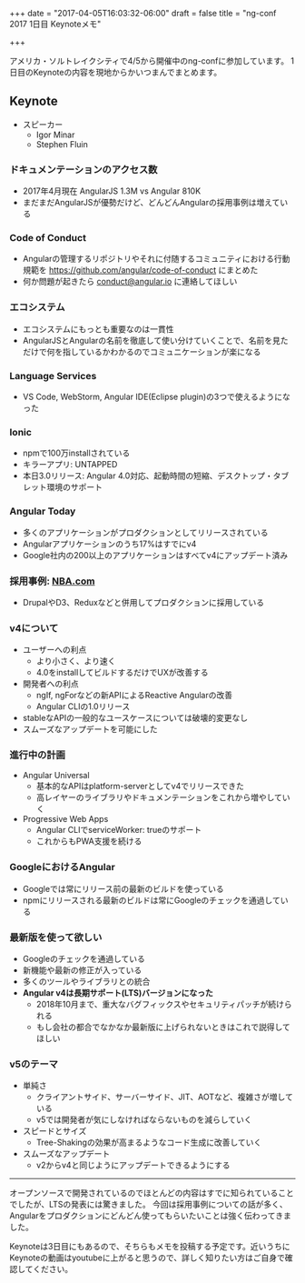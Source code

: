 +++
date = "2017-04-05T16:03:32-06:00"
draft = false
title = "ng-conf 2017 1日目 Keynoteメモ"

+++

アメリカ・ソルトレイクシティで4/5から開催中のng-confに参加しています。
1日目のKeynoteの内容を現地からかいつまんでまとめます。

<!--more-->

## Keynote

- スピーカー
  - Igor Minar
  - Stephen Fluin

### ドキュメンテーションのアクセス数

- 2017年4月現在 AngularJS 1.3M vs Angular 810K
- まだまだAngularJSが優勢だけど、どんどんAngularの採用事例は増えている

### Code of Conduct

- Angularの管理するリポジトリやそれに付随するコミュニティにおける行動規範を https://github.com/angular/code-of-conduct にまとめた
- 何か問題が起きたら conduct@angular.io に連絡してほしい

### エコシステム

- エコシステムにもっとも重要なのは一貫性
- AngularJSとAngularの名前を徹底して使い分けていくことで、名前を見ただけで何を指しているかわかるのでコミュニケーションが楽になる

### Language Services

- VS Code, WebStorm, Angular IDE(Eclipse plugin)の3つで使えるようになった

### Ionic

- npmで100万installされている
- キラーアプリ: UNTAPPED
- 本日3.0リリース: Angular 4.0対応、起動時間の短縮、デスクトップ・タブレット環境のサポート

### Angular Today

- 多くのアプリケーションがプロダクションとしてリリースされている
- Angularアプリケーションのうち17%はすでにv4 
- Google社内の200以上のアプリケーションはすべてv4にアップデート済み

### 採用事例: [NBA.com](http://www.nba.com/)

- DrupalやD3、Reduxなどと併用してプロダクションに採用している

### v4について

- ユーザーへの利点
  - より小さく、より速く
  - 4.0をinstallしてビルドするだけでUXが改善する
- 開発者への利点
  - ngIf, ngForなどの新APIによるReactive Angularの改善
  - Angular CLIの1.0リリース
- stableなAPIの一般的なユースケースについては破壊的変更なし
- スムーズなアップデートを可能にした

### 進行中の計画

- Angular Universal
  - 基本的なAPIはplatform-serverとしてv4でリリースできた
  - 高レイヤーのライブラリやドキュメンテーションをこれから増やしていく
- Progressive Web Apps
  - Angular CLIでserviceWorker: trueのサポート
  - これからもPWA支援を続ける

### GoogleにおけるAngular

- Googleでは常にリリース前の最新のビルドを使っている
- npmにリリースされる最新のビルドは常にGoogleのチェックを通過している

### 最新版を使って欲しい

- Googleのチェックを通過している
- 新機能や最新の修正が入っている
- 多くのツールやライブラリとの統合
- **Angular v4は長期サポート(LTS)バージョンになった**
  - 2018年10月まで、重大なバグフィックスやセキュリティパッチが続けられる
  - もし会社の都合でなかなか最新版に上げられないときはこれで説得してほしい

### v5のテーマ

- 単純さ
  - クライアントサイド、サーバーサイド、JIT、AOTなど、複雑さが増している
  - v5では開発者が気にしなければならないものを減らしていく
- スピードとサイズ
  - Tree-Shakingの効果が高まるようなコード生成に改善していく
- スムーズなアップデート
  - v2からv4と同じようにアップデートできるようにする

----

オープンソースで開発されているのでほとんどの内容はすでに知られていることでしたが、LTSの発表には驚きました。
今回は採用事例についての話が多く、Angularをプロダクションにどんどん使ってもらいたいことは強く伝わってきました。

Keynoteは3日目にもあるので、そちらもメモを投稿する予定です。近いうちにKeynoteの動画はyoutubeに上がると思うので、詳しく知りたい方はご自身で確認してください。



